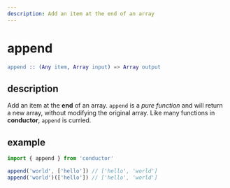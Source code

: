 ```yaml
---
description: Add an item at the end of an array
---
```


# append

```erlang
append :: (Any item, Array input) => Array output
```

## description

Add an item at the **end** of an array. `append` is a _pure function_ and will return a new array, without modifying the original array. Like many functions in **conductor**, `append` is curried.

## example

```javascript
import { append } from 'conductor'

append('world', ['hello']) // ['hello', 'world']
append('world')(['hello']) // ['hello', 'world']
```

